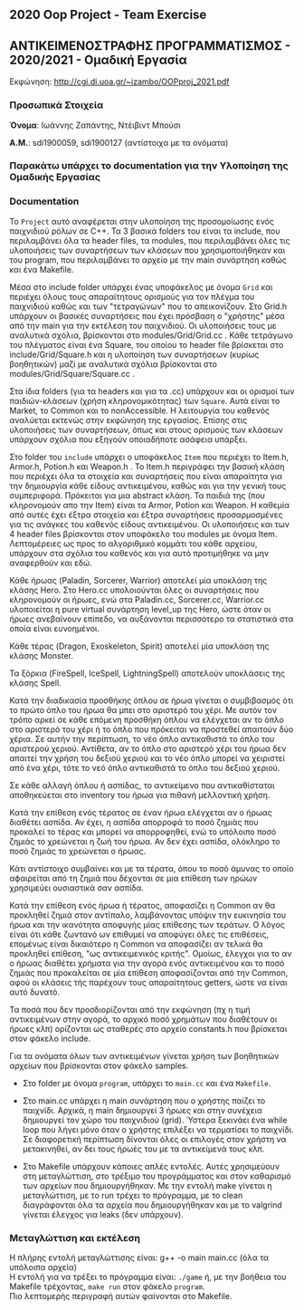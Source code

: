 ## 2020 Oop Project - Team Exercise

## ΑΝΤΙΚΕΙΜΕΝΟΣΤΡΑΦΗΣ ΠΡΟΓΡΑΜΜΑΤΙΣΜΟΣ - 2020/2021 - Ομαδική Εργασία


Εκφώνηση: http://cgi.di.uoa.gr/~izambo/OOPproj_2021.pdf


### Προσωπικά Στοιχεία

__Όνομα__: Ιωάννης Ζαπάντης, Ντέιβιντ Μπούσι

__Α.Μ.__: sdi1900059, sdi1900127 (αντίστοιχα με τα ονόματα)


### Παρακάτω υπάρχει το documentation για την Υλοποίηση της Ομαδικής Εργασίας

### Documentation

Το `Project` αυτό αναφέρεται στην υλοποίηση της προσομοίωσης ενός παιχνιδιού ρόλων σε C++.
Τα 3 βασικά folders του είναι τα include, που περιλαμβάνει όλα τα header files, τα modules,
που περιλαμβάνει όλες τις υλοποιήσεις των συναρτήσεων των κλάσεων που χρησιμοποιήθηκαν και
του program, που περιλαμβάνει το αρχείο με την main συνάρτηση καθώς και ένα Makefile.

Μέσα στο include folder υπάρχει ένας υποφάκελος με όνομα `Grid` και περιέχει όλους τους
απαραίτητους ορισμούς για τον πλέγμα του παιχνιδιού καθώς και των "τετραγώνων" που
το απεικονίζουν. Στο Grid.h υπάρχουν οι βασικές συναρτήσεις που έχει πρόσβαση
ο "χρήστης" μέσα από την main για την εκτέλεση του παιχνιδιού.
Οι υλοποιήσεις τους με αναλυτικά σχόλια, βρίσκονται στο modules/Grid/Grid.cc .
Κάθε τετράγωνο του πλέγματος είναι ένα Square, του οποίου το header file βρίσκεται
στο include/Grid/Square.h και η υλοποίηση των συναρτήσεων (κυρίως βοηθητικών) μαζί με
αναλυτικά σχόλια βρίσκονται στο modules/Grid/Square/Square.cc .

Στα ίδια folders (για τα headers και για τα .cc) υπάρχουν και οι ορισμοί των παιδιών-κλάσεων
(χρήση κληρονομικότητας) των `Square`. Αυτά είναι το Market, το Common και το nonAccessible.
Η λειτουργία του καθενός αναλύεται εκτενώς στην εκφώνηση της εργασίας. Επίσης στις υλοποιήσεις των
συναρτήσεων, όπως και στους ορισμούς των κλάσεων υπάρχουν σχόλια που εξηγούν οποιαδήποτε ασάφεια υπάρξει.

Στο folder του `include` υπάρχει ο υποφάκελος `Item` που περιέχει το Item.h, Armor.h,
Potion.h και Weapon.h . Το Item.h περιγράφει την βασική κλάση που περιέχει όλα τα στοιχεία
και συναρτήσεις που είναι απαραίτητα για την δημιουργία κάθε είδους αντικειμένου, καθώς και
για την γενική τους συμπεριφορά. Πρόκειται για μια abstract κλάση. Τα παιδιά της (που κληρονομούν απο την Item)
είναι τα Armor, Potion και Weapon. Η καθεμία από αυτές έχει έξτρα στοιχεία και έξτρα συναρτήσεις προσαρμοσμένες
για τις ανάγκες του καθενός είδους αντικειμένου. Οι υλοποιήσεις και των 4 header files βρίσκονται
στον υποφάκελο του modules με όνομα Item. Λεπτομέρειες ως προς το αλγοριθμικό κομμάτι του κάθε αρχείου,
υπάρχουν στα σχόλια του καθενός και για αυτό προτιμήθηκε να μην αναφερθούν και εδώ.

Κάθε ήρωας (Paladin, Sorcerer, Warrior) αποτελεί μία υποκλάση της κλάσης Hero. Στο Hero.cc υπολοιούνται όλες οι συναρτήσεις
που κληρονομούν οι ήρωες, ενώ στα Paladin.cc, Sorcerer.cc, Warrior.cc υλοποιείται η pure virtual συνάρτηση level_up της Hero,
ώστε όταν οι ήρωες ανεβαίνουν επίπεδο, να αυξάνονται περισσότερο τα στατιστικά στα οποία είναι ευνοημένοι.

Κάθε τέρας (Dragon, Exoskeleton, Spirit) αποτελεί μία υποκλάση της κλάσης Monster.

Τα ξόρκια (FireSpell, IceSpell, LightningSpell) αποτελούν υποκλάσεις της κλάσης Spell.

Κατά την διαδικασία προσθήκης όπλου σε ήρωα γίνεται ο συμβιβασμός ότι το πρώτο όπλο του ήρωα θα μπει
στο αριστερό του χέρι. Με αυτόν τον τρόπο αρκεί σε κάθε επόμενη προσθήκη όπλου να ελέγχεται αν το όπλο
στο αριστερό του χέρι ή το όπλο που πρόκειται να προστεθεί απαιτούν δύο χέρια. Σε αυτήν την περίπτωση,
το νέο όπλο αντικαθιστά το όπλο του αριστερού χεριού. Αντίθετα, αν το όπλο στο αριστερό χέρι του ήρωα
δεν απαιτεί την χρήση του δεξιού χεριού και το νέο όπλο μπορεί να χειριστεί από ένα χέρι, τότε
το νεό όπλο αντικαθιστά το όπλο του δεξιού χεριού.

Σε κάθε αλλαγή όπλου ή ασπίδας, το αντικείμενο που αντικαθίσταται αποθηκεύεται στο
inventory του ήρωα για πιθανή μελλοντική χρήση.

Κατά την επίθεση ενός τέρατος σε έναν ήρωα ελέγχεται αν ο ήρωας διαθέτει ασπίδα. Αν έχει, η ασπίδα
απορροφά το ποσό ζημιάς που προκαλεί το τέρας και μπορεί να απορροφηθεί, ενώ το υπόλοιπο ποσό ζημιάς
το χρεώνεται η ζωή του ήρωα. Αν δεν έχει ασπίδα, ολόκληρο το ποσό ζημιάς το χρεώνεται ο ήρωας.

Κάτι αντίστοιχο συμβαίνει και με τα τέρατα, όπου το ποσό άμυνας το οποίο αϕαιρείται από τη ζημιά
που δέχονται σε μια επίθεση των ηρώων χρησιμεύει ουσιαστικά σαν ασπίδα.

Κατά την επίθεση ενός ήρωα ή τέρατος, αποφασίζει η Common αν θα προκληθεί ζημιά στον αντίπαλο,
λαμβάνοντας υπόψιν την ευκινησία του ήρωα και την ικανότητα αποφυγής μίας επίθεσης των τεράτων.
Ο λόγος είναι ότι κάθε ζωντανό ων επιθυμεί να αποφύγει όλες τις επιθέσεις, επομένως είναι δικαιότερο η
Common να αποφασίζει αν τελικά θα προκληθεί επίθεση, "ως αντικειμενικός κριτής".
Ομοίως, έλεγχοι για το αν ο ήρωας διαθέτει χρήματα για την αγορά ενός αντικειμένου και το ποσό ζημιάς
που προκαλείται σε μία επίθεση αποφασίζονται από την Common, αφού οι κλάσεις τής παρέχουν
τους απαραίτητους getters, ώστε να είναι αυτό δυνατό.

Τα ποσά που δεν προσδιορίζονται από την εκφώνηση (πχ η τιμή αντικειμένων στην αγορά,
το αρχικό ποσό χρημάτων που διαθέτουν οι ήρωες κλπ) ορίζονται ως σταθερές στο αρχείο
constants.h που βρίσκεται στον φάκελο include.

Για τα ονόματα όλων των αντικειμένων γίνεται χρήση των βοηθητικών αρχείων που βρίσκονται στον φάκελο samples.

- Στο folder με όνομα `program`, υπάρχει το `main.cc` και ένα `Makefile`.

- Στο main.cc υπάρχει η main συνάρτηση που ο χρήστης παίζει το παιχνίδι. Αρχικά, η main δημιουργεί 3 ήρωες
και στην συνέχεια δημιουργεί τον χώρο του παιχνιδιού (grid). Ύστερα ξεκινάει ένα while loop
που λήγει μόνο όταν ο χρήστης επιλέξει να τερματίσει το παιχνίδι. Σε διαφορετική περίπτωση δίνονται
όλες οι επιλογές στον χρήστη να μετακινηθεί, αν δει τους ήρωές του με τα αντικείμενά τους κλπ.

- Στο Makefile υπάρχουν κάποιες απλές εντολές. Αυτές χρησιμεύουν στη μεταγλώττιση,
στο τρέξιμο του προγράμματος και στον καθαρισμό των αρχείων που δημιουργήθηκαν.
Με την εντολή make γίνεται η μεταγλώττιση, με το run τρέχει το πρόγραμμα,
με το clean διαγράφονται όλα τα αρχεία που δημιουργήθηκαν
και με το valgrind γίνεται έλεγχος για leaks (δεν υπάρχουν).

### Μεταγλώττιση και εκτέλεση

Η πλήρης εντολή μεταγλώττισης είναι: g++ -o main main.cc (όλα τα υπόλοιπα αρχεία)  
Η εντολή για να τρέξει το πρόγραμμα είναι: `./game` ή, με την βοήθεια του Makefile τρέχοντας, `make run` στον φάκελο `program`.  
Πιο λεπτομερής περιγραφή αυτών φαίνονται στο Makefile.
